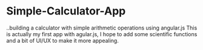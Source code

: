 # Simple-Calculator-App
..building a calculator with simple  arithmetic operations using angular.js
This is actually my first app with agular.js, I hope to add some scientific functions and a bit of UI/UX to make it more appealing.
